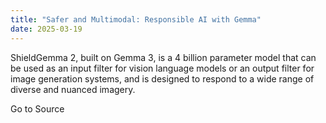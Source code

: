 ```yaml
---
title: "Safer and Multimodal: Responsible AI with Gemma"
date: 2025-03-19
---
```


ShieldGemma 2, built on Gemma 3, is a 4 billion parameter model that can be used as an input filter for vision language models or an output filter for image generation systems, and is designed to respond to a wide range of diverse and nuanced imagery.

Go to Source
